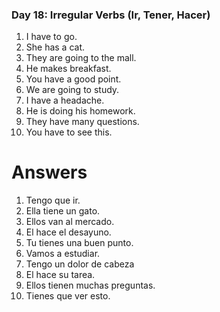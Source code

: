 
### Day 18: Irregular Verbs (Ir, Tener, Hacer)
1. I have to go.
2. She has a cat.
3. They are going to the mall.
4. He makes breakfast.
5. You have a good point.
6. We are going to study.
7. I have a headache.
8. He is doing his homework.
9. They have many questions.
10. You have to see this.


# Answers
1. Tengo que ir.
2. Ella tiene un gato.
3. Ellos van al mercado.
4. El hace el desayuno.
5. Tu tienes una buen punto.
6. Vamos a estudiar.
7. Tengo un dolor de cabeza
8. El hace su tarea.
9. Ellos tienen  muchas preguntas.
10. Tienes que ver esto. 